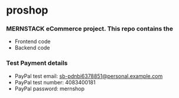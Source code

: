 # proshop

### MERNSTACK eCommerce project. This repo contains the
- Frontend code 
- Backend code

### Test Payment details
- PayPal test email: sb-pdnbi6378851@personal.example.com
- PayPal test number: 4083400181
- PayPal password: mernshop
